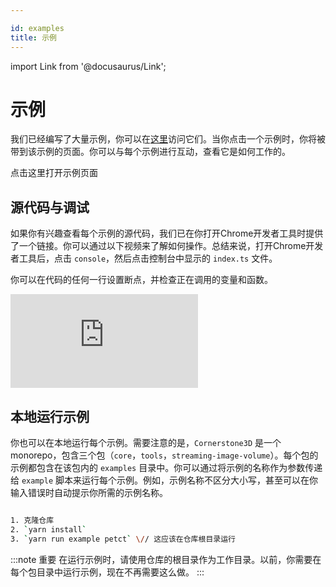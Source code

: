 ```yaml
---

id: examples
title: 示例
---
```


import Link from '@docusaurus/Link';

# 示例

我们已经编写了大量示例，你可以在[这里](/docs/examples)访问它们。当你点击一个示例时，你将被带到该示例的页面。你可以与每个示例进行互动，查看它是如何工作的。

<Link to="/docs/examples">
    <div id="open-example-button">
        点击这里打开示例页面
    </div>
</Link>

## 源代码与调试

如果你有兴趣查看每个示例的源代码，我们已在你打开Chrome开发者工具时提供了一个链接。你可以通过以下视频来了解如何操作。总结来说，打开Chrome开发者工具后，点击 `console`，然后点击控制台中显示的 `index.ts` 文件。

你可以在代码的任何一行设置断点，并检查正在调用的变量和函数。

<!-- /由于某些原因，Vimeo嵌入会给出CORS错误 -->
<div style={{padding:"56.25% 0 0 0", position:"relative"}}>
    <iframe src="https://player.vimeo.com/video/694244249?h=06d45e5a5f&amp;badge=0&amp;autopause=0&amp;player_id=0&amp;app_id=58479&amp;dnt=1"
    frameBorder="0" allow="cross-origin-isolated" allowFullScreen style= {{ position:"absolute",top:0,left:0,width:"100%",height:"100%"}} title="Examples"></iframe>
</div>

## 本地运行示例

你也可以在本地运行每个示例。需要注意的是，`Cornerstone3D` 是一个 monorepo，包含三个包（`core`，`tools`，`streaming-image-volume`）。每个包的示例都包含在该包内的 `examples` 目录中。你可以通过将示例的名称作为参数传递给 `example` 脚本来运行每个示例。例如，示例名称不区分大小写，甚至可以在你输入错误时自动提示你所需的示例名称。

```bash

1. 克隆仓库
2. `yarn install`
3. `yarn run example petct` \// 这应该在仓库根目录运行

```

:::note 重要
在运行示例时，请使用仓库的根目录作为工作目录。以前，你需要在每个包目录中运行示例，现在不再需要这么做。
:::